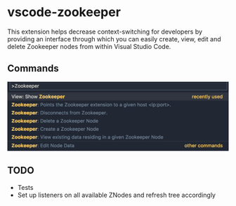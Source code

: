# vscode-zookeeper 

This extension helps decrease context-switching for developers by providing an interface through which you can easily create, view, edit and delete Zookeeper nodes from within Visual Studio Code.

## Commands

![Command List](/media/commands.png?raw=true)


## TODO
- Tests
- Set up listeners on all available ZNodes and refresh tree accordingly